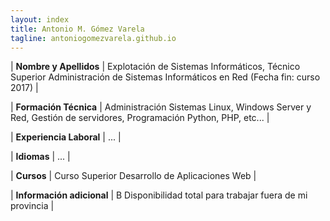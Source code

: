 ```yaml
---
layout: index
title: Antonio M. Gómez Varela
tagline: antoniogomezvarela.github.io
---
```


| **Nombre y Apellidos** | Explotación de Sistemas Informáticos, Técnico Superior Administración de Sistemas Informáticos en Red (Fecha fin: curso 2017) |  

| **Formación Técnica** | Administración Sistemas Linux, Windows Server y Red, Gestión de servidores, Programación Python, PHP, etc... |  

| **Experiencia Laboral** | ... |  

| **Idiomas** | ... | 

| **Cursos** | Curso Superior Desarrollo de Aplicaciones Web |  

| **Información adicional** | B Disponibilidad total para trabajar fuera de mi provincia |  
